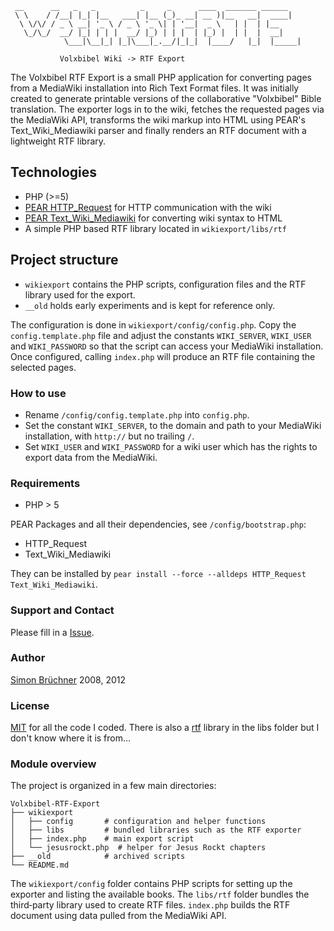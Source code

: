 ```
 __      __   _   _          _     _      ____  _______ ______
 \ \    / /__| |_| |__   ___| |__ (_)_ __| __ )|__   __|  ____|
  \ \/\/ / _ \ __| '_ \ / _ \ '_ \| | '__|  _ \   | |  | |__   
   \_/\_/  __/ |_| | | |  __/ |_) | | |  | |_) |  | |  |  __|  
            \___|\__|_| |_|\___|_.__/|_|_|  |____/   |_|  |_____| 
 
           Volxbibel Wiki -> RTF Export
```

The Volxbibel RTF Export is a small PHP application for converting pages
from a MediaWiki installation into Rich Text Format files. It was initially
created to generate printable versions of the collaborative "Volxbibel"
Bible translation. The exporter logs in to the wiki, fetches the requested
pages via the MediaWiki API, transforms the wiki markup into HTML using
PEAR's Text_Wiki_Mediawiki parser and finally renders an RTF document
with a lightweight RTF library.

## Technologies
- PHP (>=5)
- [PEAR HTTP_Request](http://pear.php.net/package/HTTP_Request) for HTTP
  communication with the wiki
- [PEAR Text_Wiki_Mediawiki](http://pear.php.net/package/Text_Wiki_Mediawiki)
  for converting wiki syntax to HTML
- A simple PHP based RTF library located in `wikiexport/libs/rtf`

## Project structure
- `wikiexport` contains the PHP scripts, configuration files and the RTF
  library used for the export.
- `__old` holds early experiments and is kept for reference only.

The configuration is done in `wikiexport/config/config.php`. Copy the
`config.template.php` file and adjust the constants `WIKI_SERVER`,
`WIKI_USER` and `WIKI_PASSWORD` so that the script can access your
MediaWiki installation. Once configured, calling `index.php` will produce
an RTF file containing the selected pages.

### How to use
+ Rename `/config/config.template.php` into `config.php`.
+ Set the constant `WIKI_SERVER`, to the domain and path to your MediaWiki installation, with `http://` but no trailing `/`.
+ Set `WIKI_USER` and `WIKI_PASSWORD` for a wiki user which has the rights to export data from the MediaWiki.

### Requirements
* PHP > 5

PEAR Packages and all their dependencies, see `/config/bootstrap.php`:
* HTTP_Request
* Text_Wiki_Mediawiki

They can be installed by `pear install --force --alldeps HTTP_Request Text_Wiki_Mediawiki`.

### Support and Contact
Please fill in a [Issue](https://github.com/powtac/Volxbibel-RTF-Export/issues).

### Author
[Simon Brüchner](http://www.bruechner.de) 2008, 2012

### License
[MIT](http://de.wikipedia.org/wiki/MIT-Lizenz) for all the code I coded. There is also a [rtf](https://github.com/powtac/Volxbibel-RTF-Export/tree/master/wikiexport/libs/rtf) library in the libs folder but I don't know where it is from...

### Module overview
The project is organized in a few main directories:

```
Volxbibel-RTF-Export
├── wikiexport
│   ├── config       # configuration and helper functions
│   ├── libs         # bundled libraries such as the RTF exporter
│   ├── index.php    # main export script
│   └── jesusrockt.php  # helper for Jesus Rockt chapters
├── __old            # archived scripts
└── README.md
```

The `wikiexport/config` folder contains PHP scripts for setting up the
exporter and listing the available books. The `libs/rtf` folder bundles
the third‑party library used to create RTF files. `index.php` builds the
RTF document using data pulled from the MediaWiki API.
